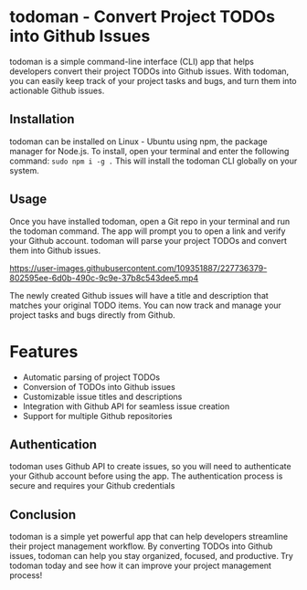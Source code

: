 # todoman - Convert Project TODOs into Github Issues

todoman is a simple command-line interface (CLI) app that helps developers convert their project TODOs into Github issues. With todoman, you can easily keep track of your project tasks and bugs, and turn them into actionable Github issues.

## Installation
todoman can be installed on Linux - Ubuntu using npm, the package manager for Node.js. To install, open your terminal and enter the following command:
`sudo npm i -g .`
This will install the todoman CLI globally on your system.

## Usage
Once you have installed todoman, open a Git repo in your terminal and run the todoman command. The app will prompt you to open a link and verify your Github account. todoman will parse your project TODOs and convert them into Github issues.

https://user-images.githubusercontent.com/109351887/227736379-802595ee-6d0b-490c-9c9e-37b8c543dee5.mp4

The newly created Github issues will have a title and description that matches your original TODO items. You can now track and manage your project tasks and bugs directly from Github.

# Features
- Automatic parsing of project TODOs
- Conversion of TODOs into Github issues
- Customizable issue titles and descriptions
- Integration with Github API for seamless issue creation
- Support for multiple Github repositories

## Authentication
todoman uses Github API to create issues, so you will need to authenticate your Github account before using the app. The authentication process is secure and requires your Github credentials

## Conclusion
todoman is a simple yet powerful app that can help developers streamline their project management workflow. By converting TODOs into Github issues, todoman can help you stay organized, focused, and productive. Try todoman today and see how it can improve your project management process!
